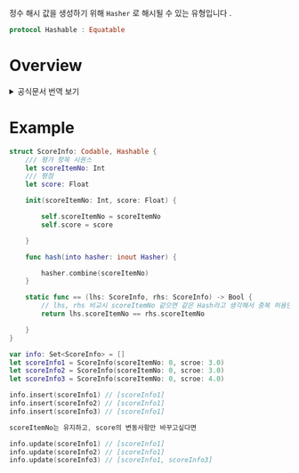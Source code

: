 정수 해시 값을 생성하기 위해 `Hasher` 로 해시될 수 있는 유형입니다 .

```swift
protocol Hashable : Equatable
```

# Overview

<details><summary> 공식문서 번역 보기 </summary>
<p>

`Hashable` 프로토콜을 준수하는 어떤 타입이든 `Set`나 `dictionary key`로 사용할 수 있습니다. 
표준 라이브러리의 많은 타입이 `Hashable`을 준수합니다. `String`, `Int`, `floating-point` 및 `Boolean value`, 심지어 기본적으로 `Sets`도 해시 가능합니다. 
일부 다른 타입, 예를 들어 옵셔널, 배열 및 ranges는 타입 인수가 동일한 경우 자동으로 해시 가능해집니다.

사용자 정의 타입도 해시 가능합니다. `associated values`이 없는 `enumeration`을 정의하면 자동으로 `Hashable` 준수를 얻을 수 있으며, 모든 사용자 정의 타입에 대해 `hash(into:)` 메서드를 구현하여 `Hashable` 준수를 추가할 수 있습니다. 저장된 속성이 모두 `Hashable`인 구조체와 모든 `associated values`을 가진 `enum type`의 경우, 컴파일러는 자동으로 `hash(into:)` 구현을 제공할 수 있습니다.

값을 `Hashing`한다는 것은 `hash` 함수에 해당하는 `Hasher` 타입으로 핵심 구성 요소를 공급하는 것을 의미합니다. 핵심 구성 요소는 `Equatable`  타입의  구현에 기여하는 요소입니다. 
동일한 값을 가진 두 인스턴스는 `hash(into:)`에서 `Hasher`에 동일한 값을 동일한 순서로 공급해야합니다.

# Conforming to the Hashable Protocol  

To customize your type’s `Hashable` conformance, to adopt `Hashable` in a type that doesn’t meet the criteria listed above, or to extend an existing type to conform to `Hashable`, implement the `hash(into:)` method in your custom type.

집합 또는 사전의 키 타입으로 사용자 정의 타입을 사용하려면 타입에 `Hashable` 준수를 추가하세요. `Hashable` 프로토콜은 `Equatable` 프로토콜을 상속하므로 `Equatable`의 요구 사항도 충족해야 합니다.

사용자 정의 타입이 `Hashable`을 준수하고, 타입의 원래 선언에서 `Hashable` 준수를 선언하며 해당 타입이 다음 기준을 충족하는 경우, 컴파일러는 자동으로 `Hashable` 및 요구 사항을 `synthesizes`합니다.

- `struct`의 경우 모든 저장 프로퍼티가 `Hashable`을 준수해야 합니다. 
- `enum`의 경우 모든 연관 값을 `Hashable`을 준수해야 합니다. (연관 값이 없는 enum의 경우 선언 없이도 `Hashable` 준수가 됩니다.)

사용자 정의 타입의 Hashable 준수 사용자 정의하거나 위에 나열된 기준을 충족하지 않는 타입에 `Hashable을` 적용하거나 기존 타입을 확장하여 `Hashable`을 준수하도록 구현하려면 사용자 정의 타입의 `hash(into:)` 메서드를 구현하세요.

hash(into:) 구현에서는 제공된 Hasher 인스턴스에서 타입의 핵심 구성 요소를 사용하여 combine(_:)을 호출하세요. Hashable 및 Equatable 프로토콜의 의미적 요구 사항을 충족하는지 확인하기 위해 타입의 Equatable 준수도 맞춤 설정하는 것이 좋습니다.

예를 들어, 버튼 그리드에서 위치를 설명하는 GridPoint 타입을 고려해 보겠습니다. 여기 GridPoint 타입의 초기 선언이 있습니다:

``` swift
/// A point in an x-y coordinate system.
struct GridPoint {
    var x: Int
    var y: Int
}
```

You’d like to create a set of the grid points where a user has already tapped. Because the `GridPoint` type is not hashable yet, it can’t be used in a set. To add `Hashable` conformance, provide an `==` operator function and implement the `hash(into:)` method.

``` swift
extension GridPoint: Hashable {
    static func == (lhs: GridPoint, rhs: GridPoint) -> Bool {
        return lhs.x == rhs.x && lhs.y == rhs.y
    }


    func hash(into hasher: inout Hasher) {
        hasher.combine(x)
        hasher.combine(y)
    }
}
```

The `hash(into:)` method in this example feeds the grid point’s `x` and `y` properties into the provided hasher. These properties are the same ones used to test for equality in the `==` operator function.

Now that `GridPoint` conforms to the `Hashable` protocol, you can create a set of previously tapped grid points.

``` swift
var tappedPoints: Set = [GridPoint(x: 2, y: 3), GridPoint(x: 4, y: 1)]
let nextTap = GridPoint(x: 0, y: 1)
if tappedPoints.contains(nextTap) {
    print("Already tapped at (\(nextTap.x), \(nextTap.y)).")
} else {
    tappedPoints.insert(nextTap)
    print("New tap detected at (\(nextTap.x), \(nextTap.y)).")
}
// Prints "New tap detected at (0, 1).")
```

</p>
</details>



# Example

```swift
struct ScoreInfo: Codable, Hashable {
    /// 평가 항목 시퀀스
    let scoreItemNo: Int
    /// 평점
    let score: Float

    init(scoreItemNo: Int, score: Float) {

        self.scoreItemNo = scoreItemNo
        self.score = score

    }

    func hash(into hasher: inout Hasher) {

        hasher.combine(scoreItemNo)
    }

    static func == (lhs: ScoreInfo, rhs: ScoreInfo) -> Bool {
		// lhs, rhs 비교시 scoreItemNo 같으면 같은 Hash라고 생각해서 중복 허용안함
        return lhs.scoreItemNo == rhs.scoreItemNo

    }
}

var info: Set<ScoreInfo> = []
let scoreInfo1 = ScoreInfo(scoreItemNo: 0, scroe: 3.0)
let scoreInfo2 = ScoreInfo(scoreItemNo: 0, scroe: 3.0)
let scoreInfo3 = ScoreInfo(scoreItemNo: 0, scroe: 4.0)

info.insert(scoreInfo1) // [scoreInfo1]
info.insert(scoreInfo2) // [scoreInfo1]
info.insert(scoreInfo3) // [scoreInfo1]

scoreItemNo는 유지하고, score의 변동사항만 바꾸고싶다면

info.update(scoreInfo1) // [scoreInfo1]
info.update(scoreInfo2) // [scoreInfo1]
info.update(scoreInfo3) // [scoreInfo1, scoreInfo3]
```